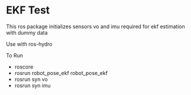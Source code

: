 EKF Test
========
This ros package initializes sensors vo and imu required for ekf estimation with dummy data

Use with ros-hydro

To Run
- roscore
- rosrun robot_pose_ekf robot_pose_ekf
- rosrun syn vo
- rosrun syn imu
